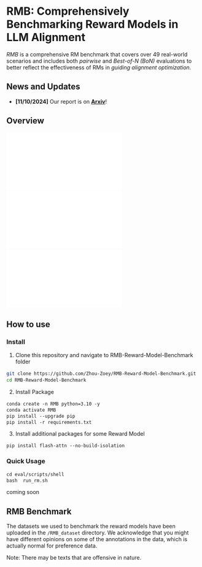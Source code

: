 # RMB: Comprehensively Benchmarking Reward Models in LLM Alignment
*RMB* is a comprehensive RM benchmark that covers over 49 real-world scenarios and includes both *pairwise* and *Best-of-N (BoN)* evaluations to better reflect the effectiveness of RMs in *guiding alignment optimization*. 
## News and Updates
- **[11/10/2024]** Our report is on [**Arxiv**](https://arxiv.org/abs/2410.09893)!
## Overview
![Statistics of queries, pairwise set, Best-of-N test set in different scenarios under harmlessness goal](fig/harmless_dataset_table.pdf)
![Statistics of queries, pairwise set, Best-of-N test set in different scenarios under helpfulness goal](fig/helpful_dataset_table.pdf)
![Subcategories of helpfulness scenarios](fig/helpful_dataset_2.pdf)
## How to use

### Install

1. Clone this repository and navigate to RMB-Reward-Model-Benchmark folder
```bash
git clone https://github.com/Zhou-Zoey/RMB-Reward-Model-Benchmark.git
cd RMB-Reward-Model-Benchmark
```

2. Install Package

```Shell
conda create -n RMB python=3.10 -y
conda activate RMB
pip install --upgrade pip
pip install -r requirements.txt
```

3. Install additional packages for some Reward Model
```
pip install flash-attn --no-build-isolation
```

### Quick Usage

```Shell
cd eval/scripts/shell
bash  run_rm.sh
```

coming soon
## RMB Benchmark
The datasets we used to benchmark the reward models have been uploaded in the `/RMB_dataset` directory. We acknowledge that you might have different opinions on some of the annotations in the data, which is actually normal for preference data.

Note: There may be texts that are offensive in nature.

